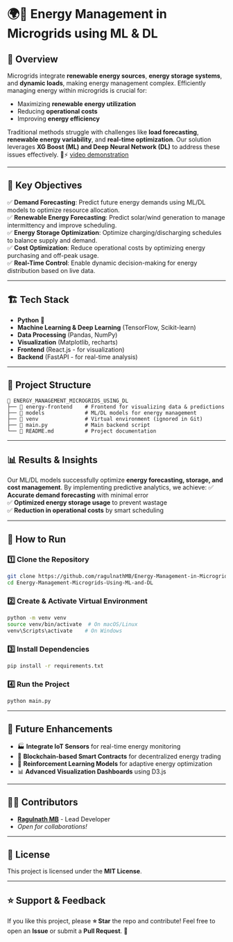 # 🌍🔋 Energy Management in Microgrids using ML & DL

## 🚀 Overview
Microgrids integrate **renewable energy sources**, **energy storage systems**, and **dynamic loads**, making energy management complex. Efficiently managing energy within microgrids is crucial for:
- Maximizing **renewable energy utilization**
- Reducing **operational costs**
- Improving **energy efficiency**

Traditional methods struggle with challenges like **load forecasting**, **renewable energy variability**, and **real-time optimization**. Our solution leverages **XG Boost (ML) and Deep Neural Network (DL)** to address these issues effectively. 🧠⚡ [video demonstration](https://www.youtube.com/watch?v=UaSsGjpDEFM&t=14s)

---

## 🎯 Key Objectives
✅ **Demand Forecasting**: Predict future energy demands using ML/DL models to optimize resource allocation.  
✅ **Renewable Energy Forecasting**: Predict solar/wind generation to manage intermittency and improve scheduling.  
✅ **Energy Storage Optimization**: Optimize charging/discharging schedules to balance supply and demand.  
✅ **Cost Optimization**: Reduce operational costs by optimizing energy purchasing and off-peak usage.    
✅ **Real-Time Control**: Enable dynamic decision-making for energy distribution based on live data.  

---

## 🏗️ Tech Stack
- **Python** 🐍
- **Machine Learning & Deep Learning** (TensorFlow, Scikit-learn)
- **Data Processing** (Pandas, NumPy)
- **Visualization** (Matplotlib, recharts)
- **Frontend** (React.js - for visualization)
- **Backend** (FastAPI - for real-time analysis)

---

## 📁 Project Structure
```
📂 ENERGY_MANAGEMENT_MICROGRIDS_USING_DL
├── 📂 energy-frontend    # Frontend for visualizing data & predictions
├── 📂 models             # ML/DL models for energy management
├── 📂 venv               # Virtual environment (ignored in Git)
├── 📜 main.py            # Main backend script
└── 📜 README.md          # Project documentation
```

---

## 📊 Results & Insights
Our ML/DL models successfully optimize **energy forecasting, storage, and cost management**. By implementing predictive analytics, we achieve:
✅ **Accurate demand forecasting** with minimal error  
✅ **Optimized energy storage usage** to prevent wastage  
✅ **Reduction in operational costs** by smart scheduling  

---

## 🚀 How to Run
### 1️⃣ Clone the Repository
```bash
git clone https://github.com/ragulnathMB/Energy-Management-in-Microgrids-using-ML-and-DL.git
cd Energy-Management-Microgrids-Using-ML-and-DL
```

### 2️⃣ Create & Activate Virtual Environment
```bash
python -m venv venv
source venv/bin/activate  # On macOS/Linux
venv\Scripts\activate    # On Windows
```

### 3️⃣ Install Dependencies
```bash
pip install -r requirements.txt
```

### 4️⃣ Run the Project
```bash
python main.py
```

---

## 🌟 Future Enhancements
- 🏭 **Integrate IoT Sensors** for real-time energy monitoring
- 🔗 **Blockchain-based Smart Contracts** for decentralized energy trading
- 🧠 **Reinforcement Learning Models** for adaptive energy optimization
- 📊 **Advanced Visualization Dashboards** using D3.js

---

## 👨‍💻 Contributors
- **[Ragulnath MB](https://github.com/ragulnathMB)** - Lead Developer
- _Open for collaborations!_

---

## 📜 License
This project is licensed under the **MIT License**.

---

## ⭐ Support & Feedback
If you like this project, please **⭐ Star** the repo and contribute! Feel free to open an **Issue** or submit a **Pull Request**. 🚀
